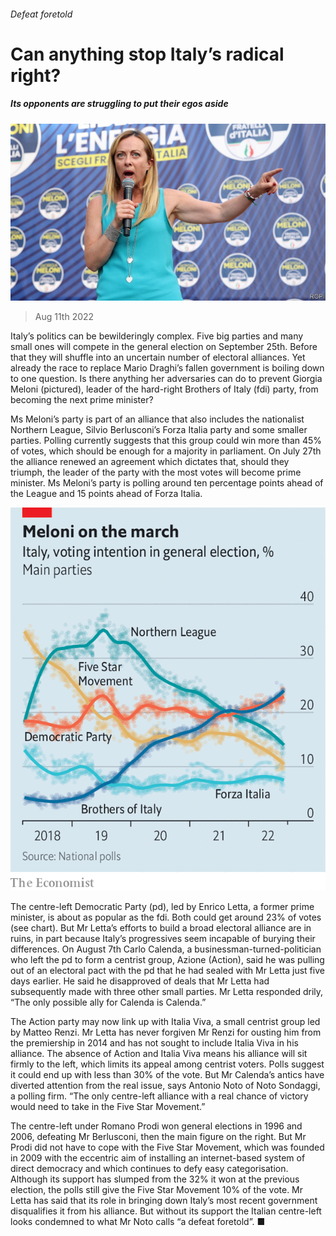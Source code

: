 ###### Defeat foretold

# Can anything stop Italy’s radical right? 

##### Its opponents are struggling to put their egos aside 

![image](images/20220813_EUP505.jpg) 

> Aug 11th 2022 

Italy’s politics can be bewilderingly complex. Five big parties and many small ones will compete in the general election on September 25th. Before that they will shuffle into an uncertain number of electoral alliances. Yet already the race to replace Mario Draghi’s fallen government is boiling down to one question. Is there anything her adversaries can do to prevent Giorgia Meloni (pictured), leader of the hard-right Brothers of Italy (fdi) party, from becoming the next prime minister?

Ms Meloni’s party is part of an alliance that also includes the nationalist Northern League, Silvio Berlusconi’s Forza Italia party and some smaller parties. Polling currently suggests that this group could win more than 45% of votes, which should be enough for a majority in parliament. On July 27th the alliance renewed an agreement which dictates that, should they triumph, the leader of the party with the most votes will become prime minister. Ms Meloni’s party is polling around ten percentage points ahead of the League and 15 points ahead of Forza Italia.

![image](images/20220813_EUC382.png) 


The centre-left Democratic Party (pd), led by Enrico Letta, a former prime minister, is about as popular as the fdi. Both could get around 23% of votes (see chart). But Mr Letta’s efforts to build a broad electoral alliance are in ruins, in part because Italy’s progressives seem incapable of burying their differences. On August 7th Carlo Calenda, a businessman-turned-politician who left the pd to form a centrist group, Azione (Action), said he was pulling out of an electoral pact with the pd that he had sealed with Mr Letta just five days earlier. He said he disapproved of deals that Mr Letta had subsequently made with three other small parties. Mr Letta responded drily, “The only possible ally for Calenda is Calenda.”

The Action party may now link up with Italia Viva, a small centrist group led by Matteo Renzi. Mr Letta has never forgiven Mr Renzi for ousting him from the premiership in 2014 and has not sought to include Italia Viva in his alliance. The absence of Action and Italia Viva means his alliance will sit firmly to the left, which limits its appeal among centrist voters. Polls suggest it could end up with less than 30% of the vote. But Mr Calenda’s antics have diverted attention from the real issue, says Antonio Noto of Noto Sondaggi, a polling firm. “The only centre-left alliance with a real chance of victory would need to take in the Five Star Movement.”

The centre-left under Romano Prodi won general elections in 1996 and 2006, defeating Mr Berlusconi, then the main figure on the right. But Mr Prodi did not have to cope with the Five Star Movement, which was founded in 2009 with the eccentric aim of installing an internet-based system of direct democracy and which continues to defy easy categorisation. Although its support has slumped from the 32% it won at the previous election, the polls still give the Five Star Movement 10% of the vote. Mr Letta has said that its role in bringing down Italy’s most recent government disqualifies it from his alliance. But without its support the Italian centre-left looks condemned to what Mr Noto calls “a defeat foretold”. ■

